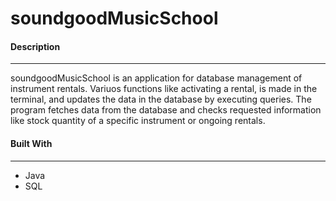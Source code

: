 # soundgoodMusicSchool



#### Description

_______________________

soundgoodMusicSchool is an application for database management of instrument rentals. Variuos functions like activating a rental, is made in the terminal, and updates the data in the database by executing queries. The program fetches data from the database and checks requested information like stock quantity of a specific instrument or ongoing rentals.



#### Built With

_______________________

- Java
- SQL